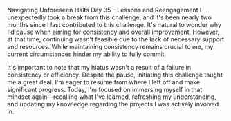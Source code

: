 Navigating Unforeseen Halts
Day 35 - Lessons and Reengagement
I unexpectedly took a break from this challenge, and it's been nearly two months since I last contributed to this challenge. It's natural to wonder why I'd pause when aiming for consistency and overall improvement. However, at that time, continuing wasn't feasible due to the lack of necessary support and resources. While maintaining consistency remains crucial to me, my current circumstances hinder my ability to fully commit. 

It's important to note that my hiatus wasn't a result of a failure in consistency or efficiency. Despite the pause, initiating this challenge taught me a great deal. I'm eager to resume from where I left off and make significant progress. Today, I'm focused on immersing myself in that mindset again—recalling what I've learned, refreshing my understanding, and updating my knowledge regarding the projects I was actively involved in.